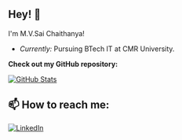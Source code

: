 <!--![Lakshmanan Meiyappan Banner Image](./banner.png)-->
<!-- <h2 align='center'>Lakshmanan Meiyappan @ Laxmena</h2>
<p align='center'><b>Graduate Student at University of Illinois at Chicago</b></p> -->

<h2>Hey! 👋</h2>

<!--[![Visitor](https://visitor-badge.laobi.icu/badge?page_id=mvsai.mvsai)](https://github.com/mvsai) [![GitHub followers](https://img.shields.io/github/followers/mvsai.svg?style=social&label=Follow)](https://github.com/mvsai?tab=followers)-->

I'm M.V.Sai Chaithanya! 
- <i>Currently:</i> Pursuing BTech IT at CMR University. 
<!-- <i>Previously:</i> Full Stack Software Engineer at Zoho Corporation.-->




__Check out my GitHub repository:__

<div>
  <p>
    <a href="https://github.com/mvsai/file-organiser.git">
      <img src="https://github-readme-stats.vercel.app/api/pin/?username=mvsai&repo=file-organiser" alt="GitHub Stats" />
    </a>
  </p>
</div>



 


<h2>📫 How to reach me:</h2>

<!--<a href="mailto:ConnectWith@laxmena.com">![ConnectWith@laxmena.com](https://img.shields.io/badge/Gmail-D14836?style=for-the-badge&logo=gmail&logoColor=white)</a>-->
<a href="www.linkedin.com/in/mv-sai">![LinkedIn](https://img.shields.io/badge/LinkedIn-0077B5?style=for-the-badge&logo=linkedin&logoColor=white)</a>


